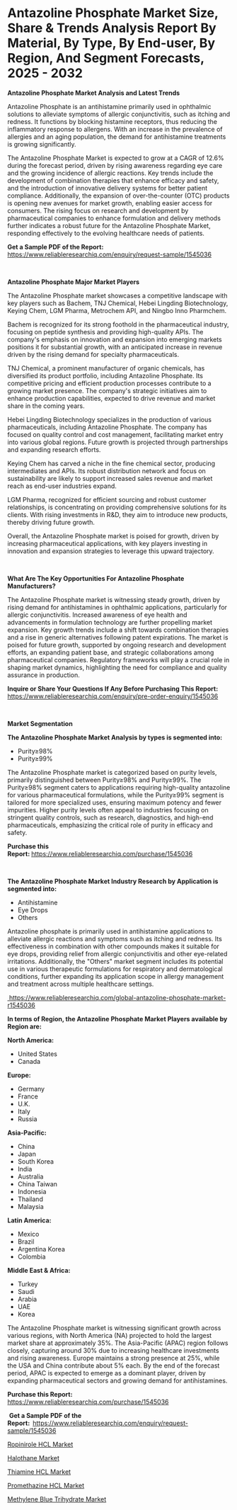 <p><h1>Antazoline Phosphate Market Size, Share & Trends Analysis Report By Material, By Type, By End-user, By Region, And Segment Forecasts, 2025 - 2032</h1></p><p><strong>Antazoline Phosphate Market Analysis and Latest Trends</strong></p>
<p><p>Antazoline Phosphate is an antihistamine primarily used in ophthalmic solutions to alleviate symptoms of allergic conjunctivitis, such as itching and redness. It functions by blocking histamine receptors, thus reducing the inflammatory response to allergens. With an increase in the prevalence of allergies and an aging population, the demand for antihistamine treatments is growing significantly.</p><p>The Antazoline Phosphate Market is expected to grow at a CAGR of 12.6% during the forecast period, driven by rising awareness regarding eye care and the growing incidence of allergic reactions. Key trends include the development of combination therapies that enhance efficacy and safety, and the introduction of innovative delivery systems for better patient compliance. Additionally, the expansion of over-the-counter (OTC) products is opening new avenues for market growth, enabling easier access for consumers. The rising focus on research and development by pharmaceutical companies to enhance formulation and delivery methods further indicates a robust future for the Antazoline Phosphate Market, responding effectively to the evolving healthcare needs of patients.</p></p>
<p><strong>Get a Sample PDF of the Report:&nbsp;</strong> <a href="https://www.reliableresearchiq.com/enquiry/request-sample/1545036?utm_campaign=904&utm_medium=2&utm_source=Github&utm_content=ia&utm_term=31032025&utm_id=antazoline-phosphate">https://www.reliableresearchiq.com/enquiry/request-sample/1545036</a></p>
<p>&nbsp;</p>
<p><strong>Antazoline Phosphate Major Market Players</strong></p>
<p><p>The Antazoline Phosphate market showcases a competitive landscape with key players such as Bachem, TNJ Chemical, Hebei Lingding Biotechnology, Keying Chem, LGM Pharma, Metrochem API, and Ningbo Inno Pharmchem. </p><p>Bachem is recognized for its strong foothold in the pharmaceutical industry, focusing on peptide synthesis and providing high-quality APIs. The company's emphasis on innovation and expansion into emerging markets positions it for substantial growth, with an anticipated increase in revenue driven by the rising demand for specialty pharmaceuticals.</p><p>TNJ Chemical, a prominent manufacturer of organic chemicals, has diversified its product portfolio, including Antazoline Phosphate. Its competitive pricing and efficient production processes contribute to a growing market presence. The company's strategic initiatives aim to enhance production capabilities, expected to drive revenue and market share in the coming years.</p><p>Hebei Lingding Biotechnology specializes in the production of various pharmaceuticals, including Antazoline Phosphate. The company has focused on quality control and cost management, facilitating market entry into various global regions. Future growth is projected through partnerships and expanding research efforts.</p><p>Keying Chem has carved a niche in the fine chemical sector, producing intermediates and APIs. Its robust distribution network and focus on sustainability are likely to support increased sales revenue and market reach as end-user industries expand.</p><p>LGM Pharma, recognized for efficient sourcing and robust customer relationships, is concentrating on providing comprehensive solutions for its clients. With rising investments in R&D, they aim to introduce new products, thereby driving future growth.</p><p>Overall, the Antazoline Phosphate market is poised for growth, driven by increasing pharmaceutical applications, with key players investing in innovation and expansion strategies to leverage this upward trajectory.</p></p>
<p>&nbsp;</p>
<p><strong>What Are The Key Opportunities For Antazoline Phosphate Manufacturers?</strong></p>
<p><p>The Antazoline Phosphate market is witnessing steady growth, driven by rising demand for antihistamines in ophthalmic applications, particularly for allergic conjunctivitis. Increased awareness of eye health and advancements in formulation technology are further propelling market expansion. Key growth trends include a shift towards combination therapies and a rise in generic alternatives following patent expirations. The market is poised for future growth, supported by ongoing research and development efforts, an expanding patient base, and strategic collaborations among pharmaceutical companies. Regulatory frameworks will play a crucial role in shaping market dynamics, highlighting the need for compliance and quality assurance in production.</p></p>
<p><strong>Inquire or Share Your Questions If Any Before Purchasing This Report:</strong> <a href="https://www.reliableresearchiq.com/enquiry/pre-order-enquiry/1545036?utm_campaign=904&utm_medium=2&utm_source=Github&utm_content=ia&utm_term=31032025&utm_id=antazoline-phosphate">https://www.reliableresearchiq.com/enquiry/pre-order-enquiry/1545036</a></p>
<p>&nbsp;</p>
<p><strong>Market Segmentation</strong></p>
<p><strong>The Antazoline Phosphate Market Analysis by types is segmented into:</strong></p>
<p><ul><li>Purity≥98%</li><li>Purity≥99%</li></ul></p>
<p><p>The Antazoline Phosphate market is categorized based on purity levels, primarily distinguished between Purity≥98% and Purity≥99%. The Purity≥98% segment caters to applications requiring high-quality antazoline for various pharmaceutical formulations, while the Purity≥99% segment is tailored for more specialized uses, ensuring maximum potency and fewer impurities. Higher purity levels often appeal to industries focusing on stringent quality controls, such as research, diagnostics, and high-end pharmaceuticals, emphasizing the critical role of purity in efficacy and safety.</p></p>
<p><strong>Purchase this Report:&nbsp;</strong><a href="https://www.reliableresearchiq.com/purchase/1545036?utm_campaign=904&utm_medium=2&utm_source=Github&utm_content=ia&utm_term=31032025&utm_id=antazoline-phosphate">https://www.reliableresearchiq.com/purchase/1545036</a></p>
<p>&nbsp;</p>
<p><strong>The Antazoline Phosphate Market Industry Research by Application is segmented into:</strong></p>
<p><ul><li>Antihistamine</li><li>Eye Drops</li><li>Others</li></ul></p>
<p><p>Antazoline phosphate is primarily used in antihistamine applications to alleviate allergic reactions and symptoms such as itching and redness. Its effectiveness in combination with other compounds makes it suitable for eye drops, providing relief from allergic conjunctivitis and other eye-related irritations. Additionally, the "Others" market segment includes its potential use in various therapeutic formulations for respiratory and dermatological conditions, further expanding its application scope in allergy management and treatment across multiple healthcare settings.</p></p>
<p><a href="https://www.reliableresearchiq.com/global-antazoline-phosphate-market-r1545036?utm_campaign=904&utm_medium=2&utm_source=Github&utm_content=ia&utm_term=31032025&utm_id=antazoline-phosphate">&nbsp;https://www.reliableresearchiq.com/global-antazoline-phosphate-market-r1545036</a></p>
<p><strong>In terms of Region, the Antazoline Phosphate Market Players available by Region are:</strong></p>
<p>
    <p> <strong> North America: </strong>
        <ul>
            <li>United States</li>
            <li>Canada</li>
        </ul>
        </p> 
    <p> <strong> Europe: </strong>
        <ul>
            <li>Germany</li>
            <li>France</li>
            <li>U.K.</li>
            <li>Italy</li>
            <li>Russia</li>
        </ul>
        </p> 
    <p> <strong> Asia-Pacific: </strong>
        <ul>
            <li>China</li>
            <li>Japan</li>
            <li>South Korea</li>
            <li>India</li>
            <li>Australia</li>
            <li>China Taiwan</li>
            <li>Indonesia</li>
            <li>Thailand</li>
            <li>Malaysia</li>
        </ul>
        </p> 
    <p> <strong> Latin America: </strong>
        <ul>
            <li>Mexico</li>
            <li>Brazil</li>
            <li>Argentina Korea</li>
            <li>Colombia</li>
        </ul>
        </p> 
    <p> <strong> Middle East & Africa: </strong>
        <ul>
            <li>Turkey</li>
            <li>Saudi</li>
            <li>Arabia</li>
            <li>UAE</li>
            <li>Korea</li>
        </ul>
    </p>
    </p>
<p><p>The Antazoline Phosphate market is witnessing significant growth across various regions, with North America (NA) projected to hold the largest market share at approximately 35%. The Asia-Pacific (APAC) region follows closely, capturing around 30% due to increasing healthcare investments and rising awareness. Europe maintains a strong presence at 25%, while the USA and China contribute about 5% each. By the end of the forecast period, APAC is expected to emerge as a dominant player, driven by expanding pharmaceutical sectors and growing demand for antihistamines.</p></p>
<p><strong>Purchase this Report: </strong><a href="https://www.reliableresearchiq.com/purchase/1545036?utm_campaign=904&utm_medium=2&utm_source=Github&utm_content=ia&utm_term=31032025&utm_id=antazoline-phosphate">https://www.reliableresearchiq.com/purchase/1545036</a></p>
<p>&nbsp;<strong>Get a Sample PDF of the Report:&nbsp;&nbsp;</strong><a href="https://www.reliableresearchiq.com/enquiry/request-sample/1545036?utm_campaign=904&utm_medium=2&utm_source=Github&utm_content=ia&utm_term=31032025&utm_id=antazoline-phosphate">https://www.reliableresearchiq.com/enquiry/request-sample/1545036</a></p>
<p><strong></strong></p>
<p><p><a href="https://github.com/lonanweaseh4/Market-Research-Report-List-1/blob/main/ropinirole-hcl-market.md?utm_campaign=904&utm_medium=2&utm_source=Github&utm_content=ia&utm_term=31032025&utm_id=antazoline-phosphate">Ropinirole HCL Market</a></p><p><a href="https://github.com/biandnikelrs/Market-Research-Report-List-1/blob/main/halothane-market.md?utm_campaign=904&utm_medium=2&utm_source=Github&utm_content=ia&utm_term=31032025&utm_id=antazoline-phosphate">Halothane Market</a></p><p><a href="https://github.com/djoeamakeh/Market-Research-Report-List-1/blob/main/thiamine-hcl-market.md?utm_campaign=904&utm_medium=2&utm_source=Github&utm_content=ia&utm_term=31032025&utm_id=antazoline-phosphate">Thiamine HCL Market</a></p><p><a href="https://github.com/myongfranzcs/Market-Research-Report-List-1/blob/main/promethazine-hcl-market.md?utm_campaign=904&utm_medium=2&utm_source=Github&utm_content=ia&utm_term=31032025&utm_id=antazoline-phosphate">Promethazine HCL Market</a></p><p><a href="https://github.com/negrocybul4w/Market-Research-Report-List-1/blob/main/methylene-blue-trihydrate-market.md?utm_campaign=904&utm_medium=2&utm_source=Github&utm_content=ia&utm_term=31032025&utm_id=antazoline-phosphate">Methylene Blue Trihydrate Market</a></p></p>